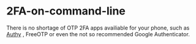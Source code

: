 # 2FA-on-command-line
There is no shortage of OTP 2FA apps availiable for your phone, such as <a href="https://authy.com">Authy</a> , FreeOTP or even the not so recommended Google Authenticator. 

